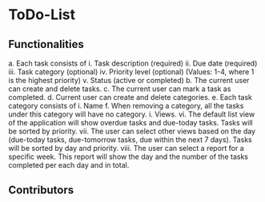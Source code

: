 # ToDo-List

## Functionalities
a. Each task consists of
  i. Task description (required)
  ii. Due date (required)
  iii. Task category (optional)
  iv. Priority level (optional) (Values: 1-4, where 1 is the highest priority)
  v. Status (active or completed)
b. The current user can create and delete tasks.
c. The current user can mark a task as completed.
d. Current user can create and delete categories.
e. Each task category consists of
  i. Name
f. When removing a category, all the tasks under this category will have no category.
  i. Views.
  vi. The default list view of the application will show overdue tasks and due-today tasks. Tasks will be sorted by priority.
  vii. The user can select other views based on the day (due-today tasks, due-tomorrow tasks, due within the next 7 days). Tasks will be sorted by day and priority.
  viii. The user can select a report for a specific week. This report will show the day and the number of the tasks completed per each day and in total.

## Contributors
